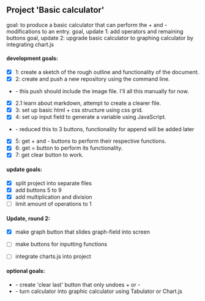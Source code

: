 ## Project 'Basic calculator'

goal: to produce a basic calculator that can perform the \+ and \-  modifications to an entry.
goal, update 1: add operators and remaining buttons
goal, update 2: upgrade basic calculator to graphing calculator by integrating chart.js


#### development goals:
* [x] 1: create a sketch of the rough outline and functionality of the document.
* [x] 2: create and push a new repository using the command line.
* \- this push should include the image file. I'll all this manually for now.
* [x] 2.1 learn about markdown, attempt to create a clearer file.
* [x] 3: set up basic html \+ css structure using css grid.
* [x] 4: set up input field to generate a variable using JavaScript.
* \- reduced this to 3 buttons, functionality for append will be added later
* [x] 5: get \+ and \- buttons to perform their respective functions.
* [x] 6: get = button to perform its functionality.
* [x] 7: get clear button to work.

#### update goals:
* [x] split project into separate files
* [x] add buttons 5 to 9
* [x] add multiplication and division
* [ ] limit amount of operations to 1

#### Update, round 2:
* [x] make graph button that slides graph-field into screen
* [ ] make buttons for inputting functions
* [ ] integrate charts.js into project


#### optional goals:
* \- create 'clear last' button that only undoes \+ or \-
* \- turn calculator into graphic calculator using Tabulator or Chart.js
